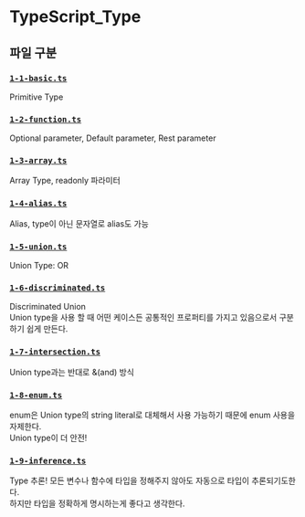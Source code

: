 # TypeScript_Type

## 파일 구분

### [`1-1-basic.ts`](./1-1-basic.ts)

Primitive Type
<br/>

### [`1-2-function.ts`](./1-2-function.ts)

Optional parameter, Default parameter, Rest parameter
<br/>

### [`1-3-array.ts`](./1-3-array.ts)

Array Type, readonly 파라미터
<br/>

### [`1-4-alias.ts`](./1-4-alias.ts)

Alias, type이 아닌 문자열로 alias도 가능
<br/>

### [`1-5-union.ts`](./1-5-union.ts)

Union Type: OR
<br/>

### [`1-6-discriminated.ts`](./1-6-discriminated.ts)

Discriminated Union  
Union type을 사용 할 때 어떤 케이스든 공통적인 프로퍼티를 가지고 있음으로서 구분하기 쉽게 만든다.

### [`1-7-intersection.ts`](./1-7-intersection.ts)

Union type과는 반대로 &(and) 방식

### [`1-8-enum.ts`](./1-8-enum.ts)

enum은 Union type의 string literal로 대체해서 사용 가능하기 때문에 enum 사용을 자제한다.  
Union type이 더 안전!

### [`1-9-inference.ts`](./1-9-inference.ts)

Type 추론! 모든 변수나 함수에 타입을 정해주지 않아도 자동으로 타입이 추론되기도한다.  
하지만 타입을 정확하게 명시하는게 좋다고 생각한다.
